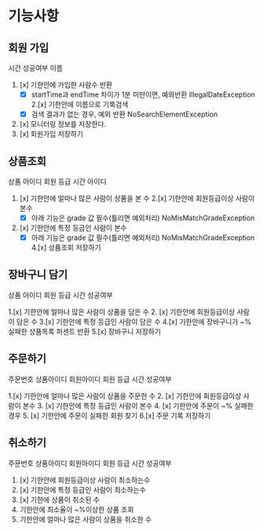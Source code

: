 # 기능사항

## 회원 가입

시간
성공여부
이름

1. [x] 기한안에 가입한 사람수 반환
    - [x] startTime과 endTime 차이가 1분 미만이면, 예외반환 IllegalDateException
2.[x] 기한안에 이름으로 기록검색
    -[x] 검색 결과가 없는 경우, 예외 반환 NoSearchElementException
3. [x] 모니터링 정보를 저장한다.
4. [x] 회원가입 저장하기

## 상품조회

상품 아이디
회원 등급
시간
아이디

1. [x] 기한안에 얼마나 많은 사람이 상품을 본 수
2.[x] 기한안에 회원등급이상 사람이 본수
    -[x] 아래 기능은 grade 값 필수(틀리면 예외처리) NoMisMatchGradeException
3. [x] 기한안에 특정 등급인 사람이 본수
    -[x] 아래 기능은 grade 값 필수(틀리면 예외처리) NoMisMatchGradeException
4.[x] 상품조회 저장하기

## 장바구니 담기

상품 아이디
회원 등급
시간
성공여부

1.[x] 기한안에 얼마나 많은 사람이 상품을 담은 수
2. [x] 기한안에 회원등급이상 사람이 담은 수
3.[x] 기한안에 특정 등급인 사람이 담은 수
4.[x] 기한안에 장바구니가 ~% 실패한 상품목록 퍼센트 반환
5.[x] 장바구니 저장하기

## 주문하기

주문번호
상품아이디
회원아이디
회원 등급
시간
성공여부

1.[x] 기한안에 얼마나 많은 사람이 상품을 주문한 수
2. [x] 기한안에 회원등급이상 사람이 본수
3. [x] 기한안에 특정 등급인 사람이 본수
4. [x] 기한안에 주문이 ~% 실패한경우
5. [x] 기한안에 주문이 실패한 회원 찾기
6.[x] 주문 기록 저장하기

## 취소하기

주문번호
상품아이디
회원아이디
회원 등급
시간
성공여부

1. [x] 기한안에 회원등급이상 사람이 최소하는수
2. [x] 기한안에 특정 등급인 사람이 최소하는수
3. [x] 기한에 상품이 취소된 수
4. 기한안에 최소율이 ~%이상한 상품 조회
5. 기한안에 얼마나 많은 사람이 상품을 취소한 수
